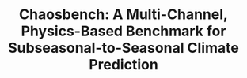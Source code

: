 ---
title: "Chaosbench: A Multi-Channel, Physics-Based Benchmark for Subseasonal-to-Seasonal Climate Prediction"
collection: publications
category: manuscripts
permalink: /publication/chaosbench
venue: Advances in Neural Information Processing Systems 37 (NeurIPS), 2024
award: Oral D&B Track (Top 1%)
authors: '<b>Juan Nathaniel</b>, Yongquan Qu, Tung Nguyen, Sungduk Yu, Julius Busecke, Aditya Grover, Pierre Gentine'
paper: 'https://arxiv.org/abs/2402.00712'
code: https://github.com/leap-stc/ChaosBench
blog: 'https://leap-stc.github.io/ChaosBench/README.html'
slide:
talk:
---